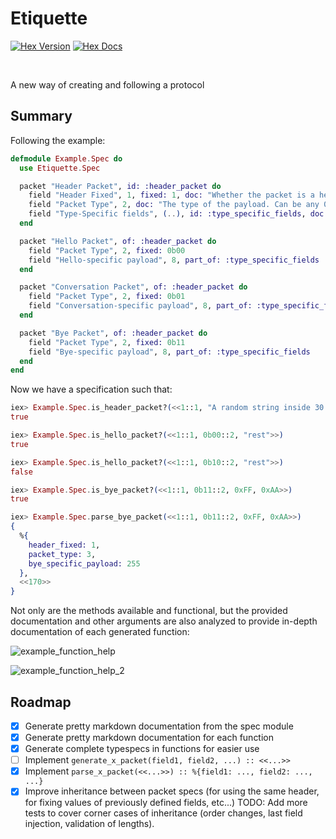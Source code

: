# Etiquette

<a href="https://hex.pm/packages/etiquette"><img alt="Hex Version" src="https://img.shields.io/hexpm/v/etiquette"></a>
<a href="https://hexdocs.pm/etiquette"><img alt="Hex Docs" src="http://img.shields.io/badge/hex.pm-docs-green.svg?style=flat"></a>

<br>

A new way of creating and following a protocol

## Summary

Following the example:

```elixir
defmodule Example.Spec do
  use Etiquette.Spec

  packet "Header Packet", id: :header_packet do
    field "Header Fixed", 1, fixed: 1, doc: "Whether the packet is a header."
    field "Packet Type", 2, doc: "The type of the payload. Can be any 0-3 integer."
    field "Type-Specific fields", (..), id: :type_specific_fields, doc: "The packet payload."
  end

  packet "Hello Packet", of: :header_packet do
    field "Packet Type", 2, fixed: 0b00
    field "Hello-specific payload", 8, part_of: :type_specific_fields
  end

  packet "Conversation Packet", of: :header_packet do
    field "Packet Type", 2, fixed: 0b01
    field "Conversation-specific payload", 8, part_of: :type_specific_fields
  end

  packet "Bye Packet", of: :header_packet do
    field "Packet Type", 2, fixed: 0b11
    field "Bye-specific payload", 8, part_of: :type_specific_fields
  end
end
```

Now we have a specification such that:

```elixir
iex> Example.Spec.is_header_packet?(<<1::1, "A random string inside 30 bytes"::30>>)
true

iex> Example.Spec.is_hello_packet?(<<1::1, 0b00::2, "rest">>)
true

iex> Example.Spec.is_hello_packet?(<<1::1, 0b10::2, "rest">>)
false

iex> Example.Spec.is_bye_packet?(<<1::1, 0b11::2, 0xFF, 0xAA>>)
true

iex> Example.Spec.parse_bye_packet(<<1::1, 0b11::2, 0xFF, 0xAA>>)
{
  %{
    header_fixed: 1,
    packet_type: 3,
    bye_specific_payload: 255
  },
  <<170>>
}
```

Not only are the methods available and functional, but the provided documentation and other arguments are also analyzed to provide in-depth documentation of each generated function:

![example_function_help](https://github.com/user-attachments/assets/9e50be09-4f6b-401a-bb9c-32ae702ef0db)

![example_function_help_2](https://github.com/user-attachments/assets/6b6d3f78-b7d1-4f7d-9dc4-74394864dc78)


## Roadmap

- [X] Generate pretty markdown documentation from the spec module
- [X] Generate pretty markdown documentation for each function
- [X] Generate complete typespecs in functions for easier use
- [ ] Implement `generate_x_packet(field1, field2, ...) :: <<...>>`
- [X] Implement `parse_x_packet(<<...>>) :: %{field1: ..., field2: ..., ...}`
- [X] Improve inheritance between packet specs (for using the same header, for
      fixing values of previously defined fields, etc...) TODO: Add more tests
      to cover corner cases of inheritance (order changes, last field injection,
      validation of lengths).
